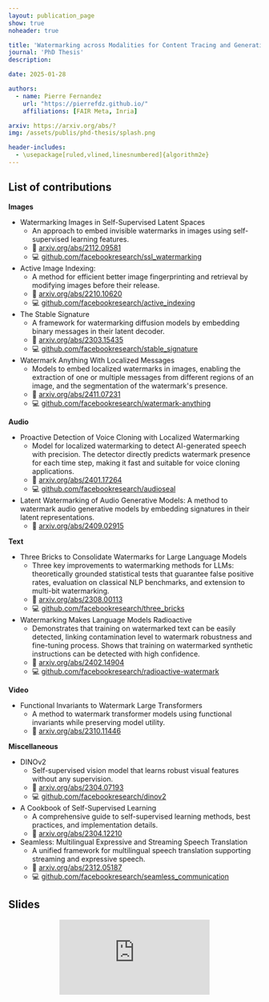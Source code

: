 ```yaml
---
layout: publication_page
show: true
noheader: true

title: 'Watermarking across Modalities for Content Tracing and Generative AI'
journal: 'PhD Thesis'
description: 

date: 2025-01-28

authors:
  - name: Pierre Fernandez
    url: "https://pierrefdz.github.io/"
    affiliations: [FAIR Meta, Inria]

arxiv: https://arxiv.org/abs/?
img: /assets/publis/phd-thesis/splash.png

header-includes:
  - \usepackage[ruled,vlined,linesnumbered]{algorithm2e}
---
```


## List of contributions

**Images**

- Watermarking Images in Self-Supervised Latent Spaces
  - An approach to embed invisible watermarks in images using self-supervised learning features.  
  - 📄 [arxiv.org/abs/2112.09581](https://arxiv.org/abs/2112.09581)
  - 💻 [github.com/facebookresearch/ssl_watermarking](https://github.com/facebookresearch/ssl_watermarking)
- Active Image Indexing:
  - A method for efficient better image fingerprinting and retrieval by modifying images before their release.
  - 📄 [arxiv.org/abs/2210.10620](https://arxiv.org/abs/2210.10620)  
  - 💻 [github.com/facebookresearch/active_indexing](https://github.com/facebookresearch/active_indexing)
- The Stable Signature
  - A framework for watermarking diffusion models by embedding binary messages in their latent decoder.  
  - 📄 [arxiv.org/abs/2303.15435](https://arxiv.org/abs/2303.15435)
  - 💻 [github.com/facebookresearch/stable_signature](https://github.com/facebookresearch/stable_signature)
- Watermark Anything With Localized Messages
  - Models to embed localized watermarks in images, enabling the extraction of one or multiple messages from different regions of an image, and the segmentation of the watermark's presence.
  - 📄 [arxiv.org/abs/2411.07231](https://arxiv.org/abs/2411.07231) 
  - 💻 [github.com/facebookresearch/watermark-anything](https://github.com/facebookresearch/watermark-anything)

**Audio**

- Proactive Detection of Voice Cloning with Localized Watermarking
  - Model for localized watermarking to detect AI-generated speech with precision. The detector directly predicts watermark presence for each time step, making it fast and suitable for voice cloning applications.
  - 📄 [arxiv.org/abs/2401.17264](https://arxiv.org/abs/2401.17264)  
  - 💻 [github.com/facebookresearch/audioseal](https://github.com/facebookresearch/audioseal)
- Latent Watermarking of Audio Generative Models: A method to watermark audio generative models by embedding signatures in their latent representations.
  - 📄 [arxiv.org/abs/2409.02915](https://arxiv.org/abs/2409.02915)

**Text**

- Three Bricks to Consolidate Watermarks for Large Language Models
  - Three key improvements to watermarking methods for LLMs: theoretically grounded statistical tests that guarantee false positive rates, evaluation on classical NLP benchmarks, and extension to multi-bit watermarking.
  - 📄 [arxiv.org/abs/2308.00113](https://arxiv.org/abs/2308.00113)
  - 💻 [github.com/facebookresearch/three_bricks](https://github.com/facebookresearch/three_bricks)
- Watermarking Makes Language Models Radioactive
  - Demonstrates that training on watermarked text can be easily detected, linking contamination level to watermark robustness and fine-tuning process. Shows that training on watermarked synthetic instructions can be detected with high confidence.
  - 📄 [arxiv.org/abs/2402.14904](https://arxiv.org/abs/2402.14904)  
  - 💻 [github.com/facebookresearch/radioactive-watermark](https://github.com/facebookresearch/radioactive-watermark)

**Video**

- Functional Invariants to Watermark Large Transformers
  - A method to watermark transformer models using functional invariants while preserving model utility.
  - 📄 [arxiv.org/abs/2310.11446](https://arxiv.org/abs/2310.11446)  

**Miscellaneous**

- DINOv2
  - Self-supervised vision model that learns robust visual features without any supervision.
  - 📄 [arxiv.org/abs/2304.07193](https://arxiv.org/abs/2304.07193)  
  - 💻 [github.com/facebookresearch/dinov2](https://github.com/facebookresearch/dinov2)
- A Cookbook of Self-Supervised Learning
  - A comprehensive guide to self-supervised learning methods, best practices, and implementation details.  
  - 📄 [arxiv.org/abs/2304.12210](https://arxiv.org/abs/2304.12210)  
- Seamless: Multilingual Expressive and Streaming Speech Translation
  - A unified framework for multilingual speech translation supporting streaming and expressive speech.  
  - 📄 [arxiv.org/abs/2312.05187](https://arxiv.org/abs/2312.05187)  
  - 💻 [github.com/facebookresearch/seamless_communication](https://github.com/facebookresearch/seamless_communication)



## Slides

<p align="center" class="img-fluid mt-2">
  <iframe src="https://docs.google.com/presentation/d/e/2PACX-1vTt6savFuYiTPufjX7TT_Ylow2NJf3DpckHpBEvQGmS7C61Th96LJDTZ9JReTcSxhiSVTff2mm525c0/embed?start=false&loop=false&delayms=1000" frameborder="0" class="video" allowfullscreen="true" mozallowfullscreen="true" webkitallowfullscreen="true"></iframe>
</p>